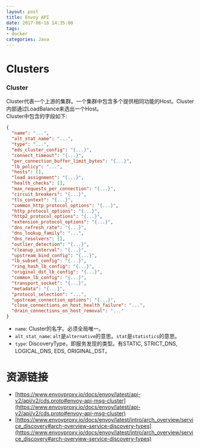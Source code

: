 ```yaml
---
layout: post
title: Envoy API
date: 2017-06-16 14:35:00
tags:
- docker
categories: Java
---
```


# Clusters
### Cluster
Cluster代表一个上游的集群。一个集群中包含多个提供相同功能的Host。Cluster内部通过LoadBalance来选出一个Host。    
Cluster中包含的字段如下:
```json
{
  "name": "...",
  "alt_stat_name": "...",
  "type": "...",
  "eds_cluster_config": "{...}",
  "connect_timeout": "{...}",
  "per_connection_buffer_limit_bytes": "{...}",
  "lb_policy": "...",
  "hosts": [],
  "load_assignment": "{...}",
  "health_checks": [],
  "max_requests_per_connection": "{...}",
  "circuit_breakers": "{...}",
  "tls_context": "{...}",
  "common_http_protocol_options": "{...}",
  "http_protocol_options": "{...}",
  "http2_protocol_options": "{...}",
  "extension_protocol_options": "{...}",
  "dns_refresh_rate": "{...}",
  "dns_lookup_family": "...",
  "dns_resolvers": [],
  "outlier_detection": "{...}",
  "cleanup_interval": "{...}",
  "upstream_bind_config": "{...}",
  "lb_subset_config": "{...}",
  "ring_hash_lb_config": "{...}",
  "original_dst_lb_config": "{...}",
  "common_lb_config": "{...}",
  "transport_socket": "{...}",
  "metadata": "{...}",
  "protocol_selection": "...",
  "upstream_connection_options": "{...}",
  "close_connections_on_host_health_failure": "...",
  "drain_connections_on_host_removal": "..."
}
```
* `name`: Cluster的名字。必须全局唯一。
* `alt_stat_name`: `alt`是`alternative`的意思。`stat`是`statistics`的意思。
* `type`: DiscoveryType，即服务发现的类型。有STATIC, STRICT_DNS, LOGICAL_DNS, EDS, ORIGINAL_DST。












# 资源链接
* [https://www.envoyproxy.io/docs/envoy/latest/api-v2/api/v2/cds.proto#envoy-api-msg-cluster](https://www.envoyproxy.io/docs/envoy/latest/api-v2/api/v2/cds.proto#envoy-api-msg-cluster)
* [https://www.envoyproxy.io/docs/envoy/latest/intro/arch_overview/service_discovery#arch-overview-service-discovery-types](https://www.envoyproxy.io/docs/envoy/latest/intro/arch_overview/service_discovery#arch-overview-service-discovery-types)


